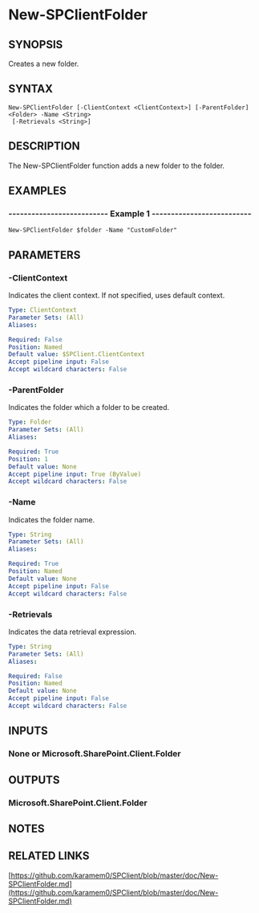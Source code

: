 # New-SPClientFolder

## SYNOPSIS
Creates a new folder.

## SYNTAX

```
New-SPClientFolder [-ClientContext <ClientContext>] [-ParentFolder] <Folder> -Name <String>
 [-Retrievals <String>]
```

## DESCRIPTION
The New-SPClientFolder function adds a new folder to the folder.

## EXAMPLES

### -------------------------- Example 1 --------------------------
```
New-SPClientFolder $folder -Name "CustomFolder"
```

## PARAMETERS

### -ClientContext
Indicates the client context.
If not specified, uses default context.

```yaml
Type: ClientContext
Parameter Sets: (All)
Aliases: 

Required: False
Position: Named
Default value: $SPClient.ClientContext
Accept pipeline input: False
Accept wildcard characters: False
```

### -ParentFolder
Indicates the folder which a folder to be created.

```yaml
Type: Folder
Parameter Sets: (All)
Aliases: 

Required: True
Position: 1
Default value: None
Accept pipeline input: True (ByValue)
Accept wildcard characters: False
```

### -Name
Indicates the folder name.

```yaml
Type: String
Parameter Sets: (All)
Aliases: 

Required: True
Position: Named
Default value: None
Accept pipeline input: False
Accept wildcard characters: False
```

### -Retrievals
Indicates the data retrieval expression.

```yaml
Type: String
Parameter Sets: (All)
Aliases: 

Required: False
Position: Named
Default value: None
Accept pipeline input: False
Accept wildcard characters: False
```

## INPUTS

### None or Microsoft.SharePoint.Client.Folder

## OUTPUTS

### Microsoft.SharePoint.Client.Folder

## NOTES

## RELATED LINKS

[https://github.com/karamem0/SPClient/blob/master/doc/New-SPClientFolder.md](https://github.com/karamem0/SPClient/blob/master/doc/New-SPClientFolder.md)

